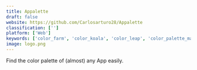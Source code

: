```yaml
---
title: Appalette
draft: false 
website: https://github.com/Carlosarturo28/Appalette
classification: ['']
platform: ['Web']
keywords: ['color_farm', 'color_koala', 'color_leap', 'color_palette_manager', 'colorkuler', 'colorinspire.io', 'colovely', 'culrs', 'iconjar', 'klart.io_colors', 'lol_colors', 'material_@_colorion', 'material_palette', 'material_ui_colors', 'materialette', 'palettte_app', 'random_color_palettes', 'sketch_palettes', 'swatches']
image: logo.png
---
```

Find the color palette of (almost) any App easily.